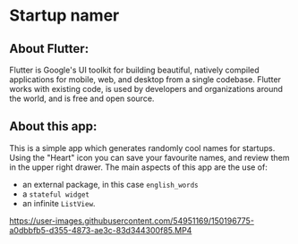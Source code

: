 # Startup namer

## About Flutter:
Flutter is Google's UI toolkit for building beautiful, natively compiled applications for mobile, web, and desktop from a single codebase. Flutter works with existing code, is used by developers and organizations around the world, and is free and open source.

## About this app:
This is a simple app which generates randomly cool names for startups. Using the "Heart" icon you can save your favourite names, and review them in the upper right drawer.
The main aspects of this app are the use of: 

* an external package, in this case `english_words`
* a `stateful widget` 
* an infinite `ListView`.

https://user-images.githubusercontent.com/54951169/150196775-a0dbbfb5-d355-4873-ae3c-83d344300f85.MP4
